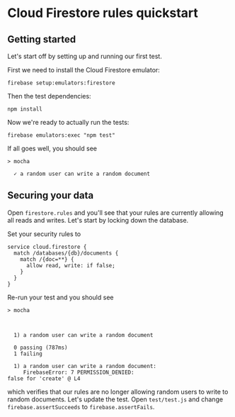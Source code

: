# Cloud Firestore rules quickstart

## Getting started

Let's start off by setting up and running our first test.

First we need to install the Cloud Firestore emulator:
```
firebase setup:emulators:firestore
```

Then the test dependencies:
```
npm install
```

Now we're ready to actually run the tests:
```
firebase emulators:exec "npm test"
```

If all goes well, you should see
```
> mocha

  ✓ a random user can write a random document
```

## Securing your data

Open `firestore.rules` and you'll see that your rules are currently allowing
all reads and writes. Let's start by locking down the database.

Set your security rules to
```
service cloud.firestore {
  match /databases/{db}/documents {
    match /{doc=**} {
      allow read, write: if false;
    }
  }
}
```

Re-run your test and you should see

```
> mocha



  1) a random user can write a random document

  0 passing (787ms)
  1 failing

  1) a random user can write a random document:
     FirebaseError: 7 PERMISSION_DENIED: 
false for 'create' @ L4
```

which verifies that our rules are no longer allowing random users to write to
random documents. Let's update the test. Open `test/test.js` and change
`firebase.assertSucceeds` to `firebase.assertFails`.
